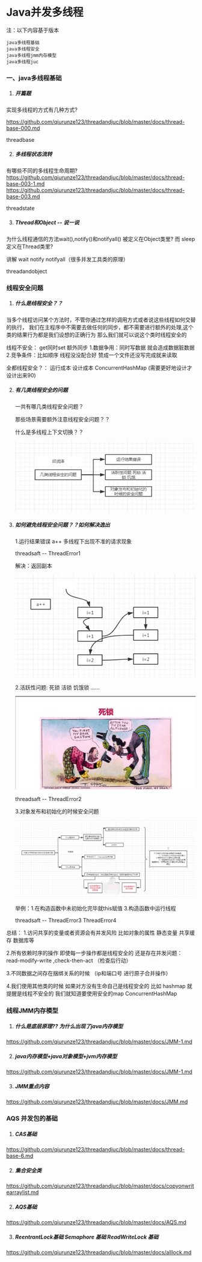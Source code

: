 # Java并发多线程

注：以下内容基于版本

```properties
java多线程基础
java多线程安全
java多线程jmm内存模型
java多线程juc
```



### 一、java多线程基础

1. ##### 开篇题

 实现多线程的方式有几种方式? 
 
 https://github.com/qiurunze123/threadandjuc/blob/master/docs/thread-base-000.md

 threadbase
 
2. ##### 多线程状态流转

 有哪些不同的多线程生命周期? 
 https://github.com/qiurunze123/threadandjuc/blob/master/docs/thread-base-003-1.md 
 https://github.com/qiurunze123/threadandjuc/blob/master/docs/thread-base-003.md
 
 threadstate

3. ##### Thread和Object -- 说一说
 
 为什么线程通信的方法wait(),notify()和notifyall() 被定义在Object类里? 而 sleep定义在Thread类里?
   
 讲解 wait notify notifyall（很多并发工具类的原理）
 
 threadandobject 
   
### 线程安全问题

1. ##### 什么是线程安全？？

 当多个线程访问某个方法时，不管你通过怎样的调用方式或者说这些线程如何交替的执行，
 我们在主程序中不需要去做任何的同步，都不需要进行额外的处理,这个类的结果行为都是我们设想的正确行为
 那么我们就可以说这个类时线程安全的
 
 线程不安全： get同时set 额外同步
 1.数据争用：同时写数据 就会造成数据脏数据
 2.竞争条件：比如顺序 线程没没配合好 赞成一个文件还没写完成就来读取
 
 全都线程安全？： 运行成本 设计成本 ConcurrentHashMap (需要更好地设计才设计出来90)

2. ##### 有几类线程安全的问题 
    
    一共有哪几类线程安全问题？
    
    那些场景需要额外注意线程安全问题？？
    
    什么是多线程上下文切换？？

   ![img](https://raw.githubusercontent.com/qiurunze123/imageall/master/threadsafe001.png)

3. ##### 如何避免线程安全问题？？如何解决逸出

   1.运行结果错误 a++ 多线程下出现不准的请求现象
   
   threadsaft -- ThreadError1
   
   解决：返回副本
   
   ![img](https://raw.githubusercontent.com/qiurunze123/imageall/master/threaderror1.png)
   
   2.活跃性问题: 死锁 活锁 饥饿锁 ......
   
   ![img](https://raw.githubusercontent.com/qiurunze123/imageall/master/threaderror2.png)
   
   threadsaft -- ThreadError2
       
   3.对象发布和初始化的时候安全问题

   ![img](https://raw.githubusercontent.com/qiurunze123/imageall/master/threadsafe002-1.png)

   举例：1.在构造函数中未初始化完毕就this赋值
        3.构造函数中运行线程
        
   threadsaft -- ThreadError3 ThreadError4

 总结： 1.访问共享的变量或者资源会有并发风险 比如对象的属性 静态变量 共享缓存 数据库等
 
 2.所有依赖时序的操作 即使每一步操作都是线程安全的 还是存在并发问题：read-modify-write ,check-then-act （检查后行动）
 
 3.不同数据之间存在捆绑关系的时候 （ip和端口号 进行原子合并操作）
 
 4.我们使用其他类的时候 如果对方没有生命自己是线程安全的  比如 hashmap 就提醒是线程不安全的 我们就知道要使用安全的map ConcurrentHashMap

### 线程JMM内存模型

  1. ##### 什么是底层原理?? 为什么出现了java内存模型
  
   https://github.com/qiurunze123/threadandjuc/blob/master/docs/JMM-1.md
   
  2. ##### java内存模型+java对象模型+jvm内存模型
   
   https://github.com/qiurunze123/threadandjuc/blob/master/docs/JMM-1.md

  3. ##### JMM重点内容
     
   https://github.com/qiurunze123/threadandjuc/blob/master/docs/JMM.md

### AQS 并发包的基础 

   1. ##### CAS基础 
   
   https://github.com/qiurunze123/threadandjuc/blob/master/docs/thread-base-6.md
   
   2. ##### 集合安全类
   
   https://github.com/qiurunze123/threadandjuc/blob/master/docs/copyonwritearraylist.md
   
   2. ##### AQS基础
   
   https://github.com/qiurunze123/threadandjuc/blob/master/docs/AQS.md

   3. ##### ReentrantLock基础 Semaphore 基础 ReadWriteLock 基础
   
   https://github.com/qiurunze123/threadandjuc/blob/master/docs/alllock.md
